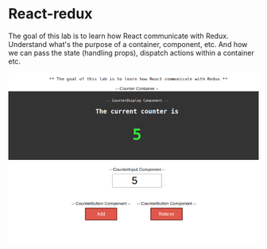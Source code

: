 # React-redux
The goal of this lab is to learn how React communicate with Redux. 
Understand what's the purpose of a container, component, etc.
And how we can pass the state (handling props), dispatch actions within a container etc.

![](images/screenshot.png)
